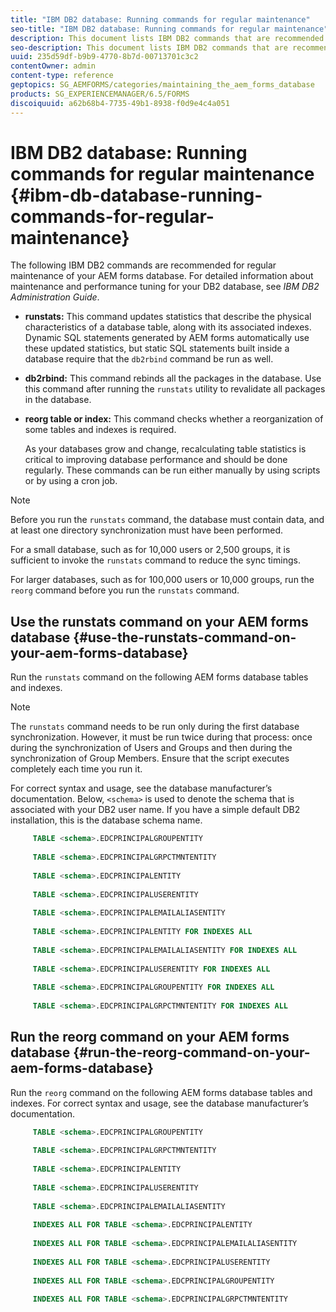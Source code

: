 ```yaml
---
title: "IBM DB2 database: Running commands for regular maintenance"
seo-title: "IBM DB2 database: Running commands for regular maintenance"
description: This document lists IBM DB2 commands that are recommended for regular maintenance of your AEM forms database.
seo-description: This document lists IBM DB2 commands that are recommended for regular maintenance of your AEM forms database.
uuid: 235d59df-b9b9-4770-8b7d-00713701c3c2
contentOwner: admin
content-type: reference
geptopics: SG_AEMFORMS/categories/maintaining_the_aem_forms_database
products: SG_EXPERIENCEMANAGER/6.5/FORMS
discoiquuid: a62b68b4-7735-49b1-8938-f0d9e4c4a051
---
```


# IBM DB2 database: Running commands for regular maintenance {#ibm-db-database-running-commands-for-regular-maintenance}

The following IBM DB2 commands are recommended for regular maintenance of your AEM forms database. For detailed information about maintenance and performance tuning for your DB2 database, see *IBM DB2 Administration Guide*.

* **runstats:** This command updates statistics that describe the physical characteristics of a database table, along with its associated indexes. Dynamic SQL statements generated by AEM forms automatically use these updated statistics, but static SQL statements built inside a database require that the `db2rbind` command be run as well.
* **db2rbind:** This command rebinds all the packages in the database. Use this command after running the `runstats` utility to revalidate all packages in the database.
* **reorg table or index:** This command checks whether a reorganization of some tables and indexes is required.

  As your databases grow and change, recalculating table statistics is critical to improving database performance and should be done regularly. These commands can be run either manually by using scripts or by using a cron job.

>[!NOTE]
>
>Before you run the `runstats` command, the database must contain data, and at least one directory synchronization must have been performed.

For a small database, such as for 10,000 users or 2,500 groups, it is sufficient to invoke the `runstats` command to reduce the sync timings.

For larger databases, such as for 100,000 users or 10,000 groups, run the `reorg` command before you run the `runstats` command.

## Use the runstats command on your AEM forms database {#use-the-runstats-command-on-your-aem-forms-database}

Run the `runstats` command on the following AEM forms database tables and indexes.

>[!NOTE]
>
>The `runstats` command needs to be run only during the first database synchronization. However, it must be run twice during that process: once during the synchronization of Users and Groups and then during the synchronization of Group Members. Ensure that the script executes completely each time you run it.

For correct syntax and usage, see the database manufacturer’s documentation. Below, `<schema>` is used to denote the schema that is associated with your DB2 user name. If you have a simple default DB2 installation, this is the database schema name.

```sql
     TABLE <schema>.EDCPRINCIPALGROUPENTITY
 
     TABLE <schema>.EDCPRINCIPALGRPCTMNTENTITY
 
     TABLE <schema>.EDCPRINCIPALENTITY
 
     TABLE <schema>.EDCPRINCIPALUSERENTITY
 
     TABLE <schema>.EDCPRINCIPALEMAILALIASENTITY
 
     TABLE <schema>.EDCPRINCIPALENTITY FOR INDEXES ALL
 
     TABLE <schema>.EDCPRINCIPALEMAILALIASENTITY FOR INDEXES ALL
 
     TABLE <schema>.EDCPRINCIPALUSERENTITY FOR INDEXES ALL
 
     TABLE <schema>.EDCPRINCIPALGROUPENTITY FOR INDEXES ALL
 
     TABLE <schema>.EDCPRINCIPALGRPCTMNTENTITY FOR INDEXES ALL
```

## Run the reorg command on your AEM forms database {#run-the-reorg-command-on-your-aem-forms-database}

Run the `reorg` command on the following AEM forms database tables and indexes. For correct syntax and usage, see the database manufacturer’s documentation.

```sql
     TABLE <schema>.EDCPRINCIPALGROUPENTITY
 
     TABLE <schema>.EDCPRINCIPALGRPCTMNTENTITY
 
     TABLE <schema>.EDCPRINCIPALENTITY
 
     TABLE <schema>.EDCPRINCIPALUSERENTITY
 
     TABLE <schema>.EDCPRINCIPALEMAILALIASENTITY
 
     INDEXES ALL FOR TABLE <schema>.EDCPRINCIPALENTITY
 
     INDEXES ALL FOR TABLE <schema>.EDCPRINCIPALEMAILALIASENTITY
 
     INDEXES ALL FOR TABLE <schema>.EDCPRINCIPALUSERENTITY
 
     INDEXES ALL FOR TABLE <schema>.EDCPRINCIPALGROUPENTITY
 
     INDEXES ALL FOR TABLE <schema>.EDCPRINCIPALGRPCTMNTENTITY
```

